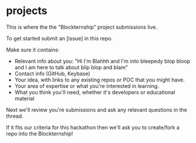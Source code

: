 # projects
This is where the the "Blockternship" project submissions live. 

To get started submit an [issue] in this repo. 

Make sure it contains: 
- Relevant info about you: "Hi I'm Blahhh and I'm into bleepedy blop bloop and I am here to talk about blip blop and blam"  
- Contact info (GitHub, Keybase) 
- Your idea, with links to any existing repos or POC that you might have. 
- Your area of expertise or what you're interested in learning. 
- What you think you'll need, whether it's developers or educational material

Next we'll review you're submissions and ask any relevant questions in the thread. 

If it fits our criteria for this hackathon then we'll ask you to create/fork a repo into the Blockternship! 

